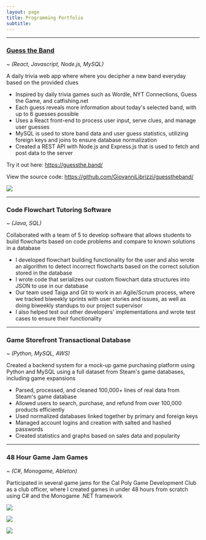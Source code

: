 ```yaml
---
layout: page
title: Programming Portfolio
subtitle:
---
```


<hr class="line">

<h3 class="inline"><a href="https://guessthe.band">Guess the Band</a></h3><p class="inline"><i> ~ (React, Javascript, Node.js, MySQL)</i></p>

A daily trivia web app where where you decipher a new band everyday based on the provided clues

- Inspired by daily trivia games such as Wordle, NYT Connections, Guess the Game, and catfishing.net
- Each guess reveals more information about today's selected band, with up to 6 guesses possible
- Uses a React front-end to process user input, serve clues, and manage user guesses
- MySQL is used to store band data and user guess statistics, utilizing foreign keys and joins to ensure database normalization
- Created a REST API with Node.js and Express.js that is used to fetch and post data to the server

<p>Try it out here: <a href="https://guessthe.band/">https://guessthe.band/</a></p>
<p>View the source code: <a href="https://github.com/GiovanniLibrizzi/guesstheband">https://github.com/GiovanniLibrizzi/guesstheband/</a></p>
<a href="https://guessthe.band"><img class="centerImg" src="../assets/img/gtb-1.png"></a>

<hr class="line">

<h3 class="inline">Code Flowchart Tutoring Software</h3><p class="inline"><i> ~ (Java, SQL)</i></p>

Collaborated with a team of 5 to develop software that allows students to build flowcharts based on code problems and compare to known solutions in a database

- I developed flowchart building functionality for the user and also wrote an algorithm to detect incorrect flowcharts based on the correct solution stored in the database
- I wrote code that serializes our custom flowchart data structures into JSON to use in our database
- Our team used Taiga and Git to work in an Agile/Scrum process, where we tracked biweekly sprints with user stories and issues, as well as doing biweekly standups to our project supervisor
- I also helped test out other developers' implementations and wrote test cases to ensure their functionality

<hr class="line">

<h3 class="inline">Game Storefront Transactional Database</h3><p class="inline"><i> ~ (Python, MySQL, AWS)</i></p>

Created a backend system for a mock-up game purchasing platform using Python and MySQL using a full dataset from Steam's game databases, including game expansions

- Parsed, processed, and cleaned 100,000+ lines of real data from Steam's game database
- Allowed users to search, purchase, and refund from over 100,000 products efficiently
- Used normalized databases linked together by primary and foreign keys
- Managed account logins and creation with salted and hashed passwords
- Created statistics and graphs based on sales data and popularity

<hr class="line">

<h3 class="inline">48 Hour Game Jam Games</h3><p class="inline"><i> ~ (C#, Monogame, Ableton)</i></p>

Participated in several game jams for the Cal Poly Game Development Club as a club officer, where I created games in under 48 hours from scratch using C# and the Monogame .NET framework

<a href="https://giovannilibrizzi.itch.io/bricks-of-ruin"><img class="centerImg" src="../assets/img/gamejam-2.png"></a>

<a href="https://giovannilibrizzi.itch.io/assembee"><img class="centerImg" src="../assets/img/gamejam-1.png"></a>

<a href="https://giovannilibrizzi.itch.io/sinusoidality"><img class="centerImg" src="../assets/img/gamejam-3.png"></a>
